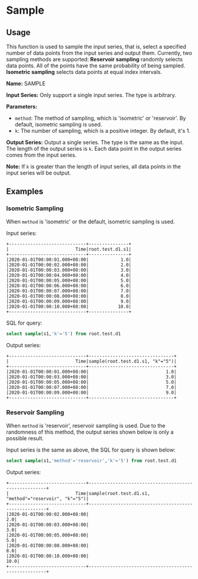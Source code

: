 # Sample
## Usage
This function is used to sample the input series, 
that is, select a specified number of data points from the input series and output them.
Currently, two sampling methods are supported:
**Reservoir sampling** randomly selects data points. 
All of the points have the same probability of being sampled. 
**Isometric sampling** selects data points at equal index intervals.


**Name:** SAMPLE

**Input Series:** Only support a single input series. The type is arbitrary.

**Parameters:**

+ `method`: The method of sampling, which is 'isometric' or 'reservoir'. By default, isometric sampling is used.
+ `k`: The number of sampling, which is a positive integer. By default, it's 1.

**Output Series:** Output a single series. The type is the same as the input. The length of the output series is `k`. Each data point in the output series comes from the input series.

**Note:** If `k` is greater than the length of input series, all data points in the input series will be output.

## Examples

### Isometric Sampling

When `method` is 'isometric' or the default, isometric sampling is used.

Input series:

```
+-----------------------------+---------------+
|                         Time|root.test.d1.s1|
+-----------------------------+---------------+
|2020-01-01T00:00:01.000+08:00|            1.0|
|2020-01-01T00:00:02.000+08:00|            2.0|
|2020-01-01T00:00:03.000+08:00|            3.0|
|2020-01-01T00:00:04.000+08:00|            4.0|
|2020-01-01T00:00:05.000+08:00|            5.0|
|2020-01-01T00:00:06.000+08:00|            6.0|
|2020-01-01T00:00:07.000+08:00|            7.0|
|2020-01-01T00:00:08.000+08:00|            8.0|
|2020-01-01T00:00:09.000+08:00|            9.0|
|2020-01-01T00:00:10.000+08:00|           10.0|
+-----------------------------+---------------+
```

SQL for query:

```sql
select sample(s1,'k'='5') from root.test.d1
```

Output series:

```
+-----------------------------+--------------------------------+
|                         Time|sample(root.test.d1.s1, "k"="5")|
+-----------------------------+--------------------------------+
|2020-01-01T00:00:01.000+08:00|                             1.0|
|2020-01-01T00:00:03.000+08:00|                             3.0|
|2020-01-01T00:00:05.000+08:00|                             5.0|
|2020-01-01T00:00:07.000+08:00|                             7.0|
|2020-01-01T00:00:09.000+08:00|                             9.0|
+-----------------------------+--------------------------------+
```

### Reservoir Sampling

When `method` is 'reservoir', reservoir sampling is used. 
Due to the randomness of this method, the output series shown below is only a possible result.

Input series is the same as above, the SQL for query is shown below: 

```sql
select sample(s1,'method'='reservoir','k'='5') from root.test.d1
```

Output series:

```
+-----------------------------+------------------------------------------------------+
|                         Time|sample(root.test.d1.s1, "method"="reservoir", "k"="5")|
+-----------------------------+------------------------------------------------------+
|2020-01-01T00:00:02.000+08:00|                                                   2.0|
|2020-01-01T00:00:03.000+08:00|                                                   3.0|
|2020-01-01T00:00:05.000+08:00|                                                   5.0|
|2020-01-01T00:00:08.000+08:00|                                                   8.0|
|2020-01-01T00:00:10.000+08:00|                                                  10.0|
+-----------------------------+------------------------------------------------------+
```